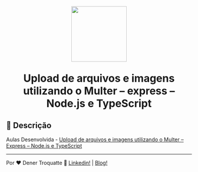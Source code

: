 <h1 align="center">
  <img src="https://vidafullstack.com.br/wp-content/uploads/2019/08/logo-4.png" alt="" width="150">
  <br>
  <p>Upload de arquivos e imagens utilizando o Multer – express – Node.js e TypeScript</p>
</h1>

## :custard: Descrição

<p>Aulas Desenvolvida - <a href="https://vidafullstack.com.br/javascript/upload-de-arquivos-node-js-multer/">
Upload de arquivos e imagens utilizando o Multer – Express – Node.js e TypeScript</a></p>

---

Por ♥ Dener Troquatte :wave: [Linkedin!](https://www.linkedin.com/in/dener-s%C3%A3o-pedro-troquatte-ababa079/) | [Blog!](https://vidafullstack.com.br/)

